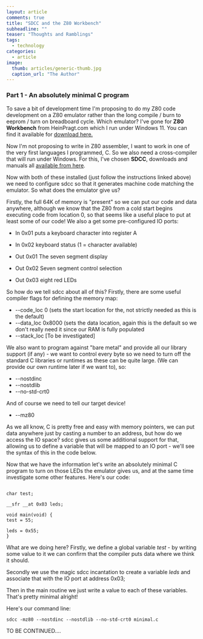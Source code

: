 ```yaml
---
layout: article
comments: true
title: "SDCC and the Z80 Workbench"
subheadline: ""
teaser: "Thoughts and Ramblings"
tags:
  - technology
categories:
  - article
image:
  thumb: articles/generic-thumb.jpg
  caption_url: "The Author"
---
```

### Part 1 - An absolutely minimal C program

To save a bit of development time I'm proposing to do my Z80 code development on a Z80 emulator rather than the long compile / burn to eeprom / turn on breadboard cycle. Which emulator? I've gone for **Z80 Workbench** from HeinPragt.com which I run under Windows 11. You can find it available for [download here.](https://www.heinpragt.com/english/software_development/z80_processor_ide.html)

Now I'm not proposing to write in Z80 assembler, I want to work in one of the very first languages I programmed, C. So we also need a cross-compiler that will run under Windows. For this, I've chosen **SDCC**, downloads and manuals all [available from here](https://sdcc.sourceforge.net/).

Now with both of these installed (just follow the instructions linked above) we need to configure sdcc so that it generates machine code matching the emulator. So what does the emulator give us?

Firstly, the full 64K of memory is "present" so we can put our code and data anywhere, although we know that the Z80 from a cold start begins executing code from location 0, so that seems like a useful place to put at least some of our code! We also a get some pre-configured IO ports:

*   In 0x01 puts a keyboard character into register A
*   In 0x02 keyboard status (1 = character available)

*   Out 0x01 The seven segment display
*   Out 0x02 Seven segment control selection
*   Out 0x03 eight red LEDs

So how do we tell sdcc about all of this? Firstly, there are some useful compiler flags for defining the memory map:

*   \--code\_loc 0 (sets the start location for the, not strictly needed as this is the default)
*   \--data\_loc 0x8000 (sets the data location, again this is the default so we don't really need it since our RAM is fully populated
*   \--stack\_loc \[To be investigated\]

We also want to program against "bare metal" and provide all our library support (if any) - we want to control every byte so we need to turn off the standard C libraries or runtimes as these can be quite large. (We can provide our own runtime later if we want to), so:

*   \--nostdinc
*   \--nostdlib
*   \--no-std-crt0

And of course we need to tell our target device!

*   \--mz80

As we all know, C is pretty free and easy with memory pointers, we can put data anywhere just by casting a number to an address, but how do we access the IO space? sdcc gives us some additional support for that, allowing us to define a variable that will be mapped to an IO port - we'll see the syntax of this in the code below.

Now that we have the information let's write an absolutely minimal C program to turn on those LEDs the emulator gives us, and at the same time investigate some other features. Here's our code:

```

char test;

__sfr __at 0x03 leds;

void main(void) {
test = 55;

leds = 0x55;
}
```

What are we doing here? Firstly, we define a global variable _test_ - by writing some value to it we can confirm that the compiler puts data where we think it should.

Secondly we use the magic sdcc incantation to create a variable _leds_ and associate that with the IO port at address 0x03;

Then in the main routine we just write a value to each of these variables. That's pretty minimal alright!

Here's our command line:

```
sdcc -mz80 --nostdinc --nostdlib --no-std-crt0 minimal.c
```

TO BE CONTINUED....